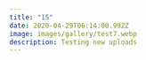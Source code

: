 ```yaml
---
title: "15"
date: 2020-04-29T06:14:00.992Z
image: images/gallery/test7.webp
description: Testing new uploads
---
```

